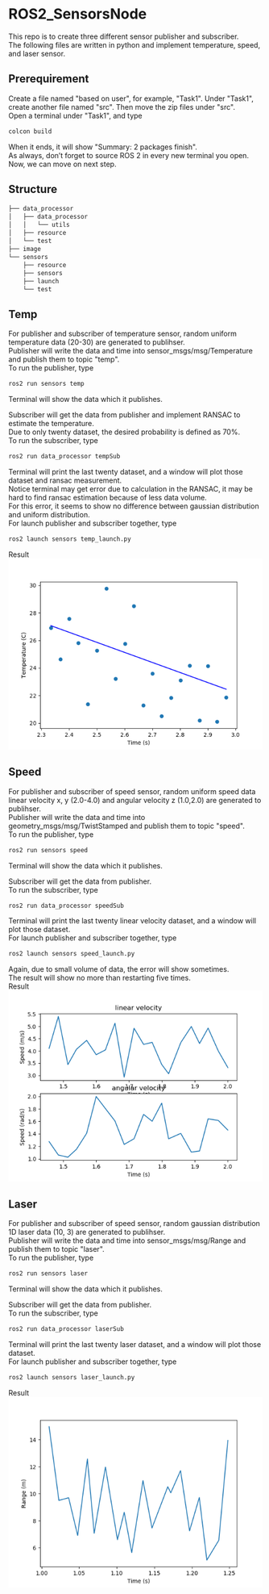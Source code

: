 # ROS2_SensorsNode
This repo is to create three different sensor publisher and subscriber.  
The following files are written in python and implement temperature, speed, and laser sensor.  

## Prerequirement
Create a file named "based on user", for example, "Task1". Under "Task1", create another file named "src". Then move the zip files under "src".   
Open a terminal under "Task1", and type  
```bash
colcon build
```
When it ends, it will show "Summary: 2 packages finish".   
As always, don’t forget to source ROS 2 in every new terminal you open.   
Now, we can move on next step.  

## Structure
```
├── data_processor
│   ├── data_processor
│   │   └── utils
│   ├── resource
│   └── test
├── image
└── sensors
    ├── resource
    ├── sensors
    ├── launch
    └── test
```

## Temp
For publisher and subscriber of temperature sensor, random uniform temperature data (20-30) are generated to publihser.  
Publisher will write the data and time into sensor_msgs/msg/Temperature and publish them to topic "temp".  
To run the publisher, type  
```bash
ros2 run sensors temp
```
Terminal will show the data which it publishes.  

Subscriber will get the data from publisher and implement RANSAC to estimate the temperature.  
Due to only twenty dataset, the desired probability is defined as 70%.  
To run the subscriber, type  
```bash
ros2 run data_processor tempSub
```
Terminal will print the last twenty dataset, and a window will plot those dataset and ransac measurement.  
Notice terminal may get error due to calculation in the RANSAC, it may be hard to find ransac estimation because of less data volume.  
For this error, it seems to show no difference between gaussian distribution and uniform distribution.  
For launch publisher and subscriber together, type  
```bash
ros2 launch sensors temp_launch.py
```
Result  
![](<image/Temperature_ransac.png>)  

## Speed 
For publisher and subscriber of speed sensor, random uniform speed data linear velocity x, y (2.0-4.0) and angular velocity z (1.0,2.0) are generated to publihser.  
Publisher will write the data and time into geometry_msgs/msg/TwistStamped and publish them to topic "speed".  
To run the publisher, type  
```bash
ros2 run sensors speed
```
Terminal will show the data which it publishes.  

Subscriber will get the data from publisher.  
To run the subscriber, type  
```bash
ros2 run data_processor speedSub
```
Terminal will print the last twenty linear velocity dataset, and a window will plot those dataset.  
For launch publisher and subscriber together, type  
```bash
ros2 launch sensors speed_launch.py
```
Again, due to small volume of data, the error will show sometimes.  
The result will show no more than restarting five times.  
Result  
![](<image/Speed.png>)  

## Laser
For publisher and subscriber of speed sensor, random gaussian distribution 1D laser data (10, 3) are generated to publihser.  
Publisher will write the data and time into sensor_msgs/msg/Range and publish them to topic "laser".  
To run the publisher, type  
```bash
ros2 run sensors laser
```
Terminal will show the data which it publishes.  

Subscriber will get the data from publisher.  
To run the subscriber, type  
```bash
ros2 run data_processor laserSub
```
Terminal will print the last twenty laser dataset, and a window will plot those dataset.  
For launch publisher and subscriber together, type  
```bash
ros2 launch sensors laser_launch.py
```
Result  
![](<image/Laser.png>)  
